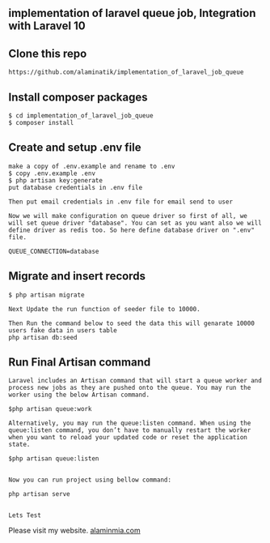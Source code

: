 ## implementation of laravel queue job, Integration with Laravel 10

## Clone this repo
```
https://github.com/alaminatik/implementation_of_laravel_job_queue
```

## Install composer packages
```
$ cd implementation_of_laravel_job_queue
$ composer install
```

## Create and setup .env file
```
make a copy of .env.example and rename to .env
$ copy .env.example .env
$ php artisan key:generate
put database credentials in .env file

Then put email credentials in .env file for email send to user

Now we will make configuration on queue driver so first of all, we will set queue driver "database". You can set as you want also we will define driver as redis too. So here define database driver on ".env" file.

QUEUE_CONNECTION=database
```

## Migrate and insert records
```
$ php artisan migrate

Next Update the run function of seeder file to 10000.

Then Run the command below to seed the data this will genarate 10000 users fake data in users table
php artisan db:seed

```

##  Run Final Artisan command 
```
Laravel includes an Artisan command that will start a queue worker and process new jobs as they are pushed onto the queue. You may run the worker using the below Artisan command.

$php artisan queue:work

Alternatively, you may run the queue:listen command. When using the queue:listen command, you don’t have to manually restart the worker when you want to reload your updated code or reset the application state. 

$php artisan queue:listen


Now you can run project using bellow command:

php artisan serve


Lets Test
```


Please visit my website.
[alaminmia.com](https://alaminmia.com) 
